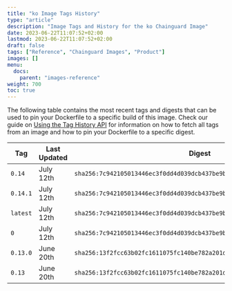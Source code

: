 ```yaml
---
title: "ko Image Tags History"
type: "article"
description: "Image Tags and History for the ko Chainguard Image"
date: 2023-06-22T11:07:52+02:00
lastmod: 2023-06-22T11:07:52+02:00
draft: false
tags: ["Reference", "Chainguard Images", "Product"]
images: []
menu:
  docs:
    parent: "images-reference"
weight: 700
toc: true
---
```


The following table contains the most recent tags and digests that can be used to pin your Dockerfile to a specific build of this image. Check our guide on [Using the Tag History API](/chainguard/chainguard-images/using-the-tag-history-api/) for information on how to fetch all tags from an image and how to pin your Dockerfile to a specific digest.

| Tag      | Last Updated | Digest                                                                    |
|----------|--------------|---------------------------------------------------------------------------|
| `0.14`   | July 12th    | `sha256:7c942105013446ec3f0dd4d039dcb437be9bc9a448e51401a46311f6189747fd` |
| `0.14.1` | July 12th    | `sha256:7c942105013446ec3f0dd4d039dcb437be9bc9a448e51401a46311f6189747fd` |
| `latest` | July 12th    | `sha256:7c942105013446ec3f0dd4d039dcb437be9bc9a448e51401a46311f6189747fd` |
| `0`      | July 12th    | `sha256:7c942105013446ec3f0dd4d039dcb437be9bc9a448e51401a46311f6189747fd` |
| `0.13.0` | June 20th    | `sha256:13f2fcc63b02fc1611075fc140be782a201d492022a9b74d45a60eba5f240d28` |
| `0.13`   | June 20th    | `sha256:13f2fcc63b02fc1611075fc140be782a201d492022a9b74d45a60eba5f240d28` |
